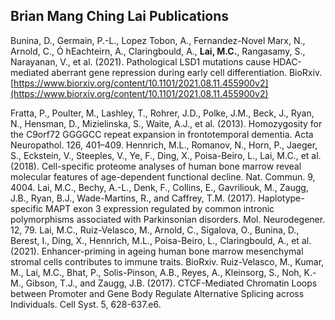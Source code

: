 ## Brian Mang Ching Lai Publications

Bunina, D., Germain, P.-L., Lopez Tobon, A., Fernandez-Novel Marx, N., Arnold, C., Ó hEachteirn, A., Claringbould, A., **Lai, M.C.**, Rangasamy, S., Narayanan, V., et al. (2021). Pathological LSD1 mutations cause HDAC-mediated aberrant gene repression during early cell differentiation. BioRxiv. [https://www.biorxiv.org/content/10.1101/2021.08.11.455900v2](https://www.biorxiv.org/content/10.1101/2021.08.11.455900v2)


Fratta, P., Poulter, M., Lashley, T., Rohrer, J.D., Polke, J.M., Beck, J., Ryan, N., Hensman, D., Mizielinska, S., Waite, A.J., et al. (2013). Homozygosity for the C9orf72 GGGGCC repeat expansion in frontotemporal dementia. Acta Neuropathol. 126, 401–409.
Hennrich, M.L., Romanov, N., Horn, P., Jaeger, S., Eckstein, V., Steeples, V., Ye, F., Ding, X., Poisa-Beiro, L., Lai, M.C., et al. (2018). Cell-specific proteome analyses of human bone marrow reveal molecular features of age-dependent functional decline. Nat. Commun. 9, 4004.
Lai, M.C., Bechy, A.-L., Denk, F., Collins, E., Gavriliouk, M., Zaugg, J.B., Ryan, B.J., Wade-Martins, R., and Caffrey, T.M. (2017). Haplotype-specific MAPT exon 3 expression regulated by common intronic polymorphisms associated with Parkinsonian disorders. Mol. Neurodegener. 12, 79.
Lai, M.C., Ruiz-Velasco, M., Arnold, C., Sigalova, O., Bunina, D., Berest, I., Ding, X., Hennrich, M.L., Poisa-Beiro, L., Claringbould, A., et al. (2021). Enhancer-priming in ageing human bone marrow mesenchymal stromal cells contributes to immune traits. BioRxiv.
Ruiz-Velasco, M., Kumar, M., Lai, M.C., Bhat, P., Solis-Pinson, A.B., Reyes, A., Kleinsorg, S., Noh, K.-M., Gibson, T.J., and Zaugg, J.B. (2017). CTCF-Mediated Chromatin Loops between Promoter and Gene Body Regulate Alternative Splicing across Individuals. Cell Syst. 5, 628-637.e6.
